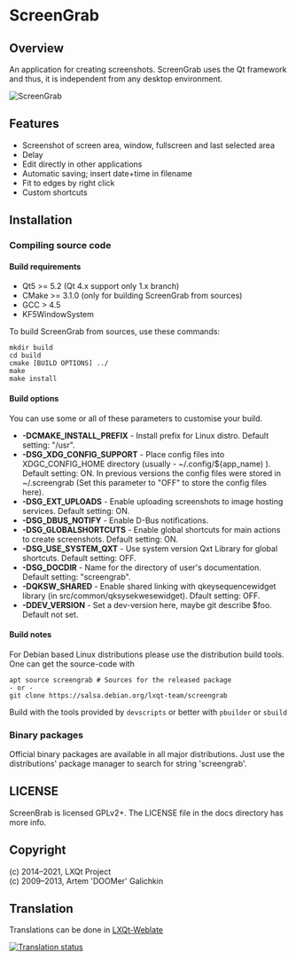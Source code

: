 # ScreenGrab

## Overview

An application for creating screenshots. ScreenGrab uses the Qt framework and thus,
it is independent from any desktop environment.

![ScreenGrab](screengrab.png)

## Features

* Screenshot of screen area, window, fullscreen and last selected area
* Delay
* Edit directly in other applications
* Automatic saving; insert date+time in filename
* Fit to edges by right click
* Custom shortcuts

## Installation

### Compiling source code

#### Build requirements

 * Qt5 >= 5.2 (Qt 4.x support only 1.x branch)
 * CMake >= 3.1.0 (only for building ScreenGrab from sources)
 * GCC > 4.5
 * KF5WindowSystem

To build ScreenGrab from sources, use these commands:

	mkdir build
	cd build
	cmake [BUILD OPTIONS] ../
	make
	make install

#### Build options

You can use some or all of these parameters to customise your build.

 * **-DCMAKE_INSTALL_PREFIX** - Install prefix for Linux distro. Default setting: "/usr".
 * **-DSG_XDG_CONFIG_SUPPORT** - Place config files into XDGC_CONFIG_HOME directory
(usually - ~/.config/${app_name) ). Default setting: ON. In previous versions the
config files were stored in ~/.screengrab (Set this parameter to "OFF" to store the config files here).
 * **-DSG_EXT_UPLOADS** - Enable uploading screenshots to image hosting services. Default setting: ON.
 * **-DSG_DBUS_NOTIFY** - Enable D-Bus notifications.
 * **-DSG_GLOBALSHORTCUTS** - Enable global shortcuts for main actions to create screenshots. Default setting: ON.
 * **-DSG_USE_SYSTEM_QXT** - Use system version Qxt Library for global shortcuts. Default setting: OFF.
 * **-DSG_DOCDIR** - Name for the directory of user's documentation. Default setting:  "screengrab".
 * **-DQKSW_SHARED** - Enable shared linking with qkeysequencewidget library (in src/common/qksysekwesewidget).
Dfault setting: OFF.
 * **-DDEV_VERSION** - Set a dev-version here, maybe git describe $foo. Default not set.

#### Build notes

For Debian based Linux distributions please use the distribution build tools. One can get the source-code with
```
apt source screengrab # Sources for the released package
- or -
git clone https://salsa.debian.org/lxqt-team/screengrab
```
Build with the tools provided by `devscripts` or better with `pbuilder` or `sbuild`

### Binary packages

Official binary packages are available in all major distributions. Just use the distributions'
package manager to search for string 'screengrab'.

## LICENSE

ScreenBrab is licensed GPLv2+. The LICENSE file in the docs directory has more info.


## Copyright

(c) 2014–2021, LXQt Project  
(c) 2009–2013, Artem 'DOOMer' Galichkin

## Translation

Translations can be done in [LXQt-Weblate](https://translate.lxqt-project.org/projects/lxqt-desktop/screengrab/)

<a href="https://translate.lxqt-project.org/projects/lxqt-desktop/screengrab/">
<img src="https://translate.lxqt-project.org/widgets/lxqt-desktop/-/screengrab/multi-auto.svg" alt="Translation status" />
</a>

